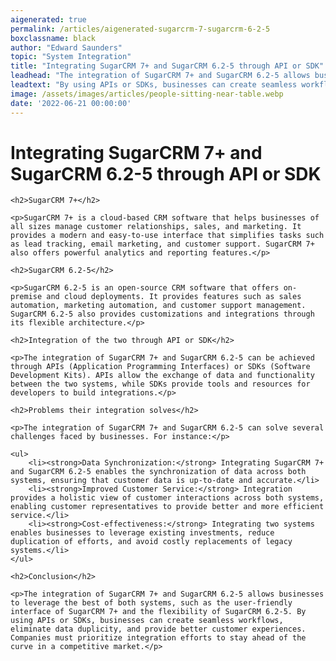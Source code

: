 ```yaml
---
aigenerated: true
permalink: /articles/aigenerated-sugarcrm-7-sugarcrm-6-2-5
boxclassname: black
author: "Edward Saunders"
topic: "System Integration"
title: "Integrating SugarCRM 7+ and SugarCRM 6.2-5 through API or SDK"
leadhead: "The integration of SugarCRM 7+ and SugarCRM 6.2-5 allows businesses to leverage the best of both systems, such as the user-friendly interface of SugarCRM 7+ and the flexibility of SugarCRM 6.2-5"
leadtext: "By using APIs or SDKs, businesses can create seamless workflows, eliminate data duplicity, and provide better customer experiences. Companies must prioritize integration efforts to stay ahead of the curve in a competitive market."
image: /assets/images/articles/people-sitting-near-table.webp
date: '2022-06-21 00:00:00'
---
```

<div class="arttext">	
	<h1>Integrating SugarCRM 7+ and SugarCRM 6.2-5 through API or SDK</h1>
	
	<h2>SugarCRM 7+</h2>

	<p>SugarCRM 7+ is a cloud-based CRM software that helps businesses of all sizes manage customer relationships, sales, and marketing. It provides a modern and easy-to-use interface that simplifies tasks such as lead tracking, email marketing, and customer support. SugarCRM 7+ also offers powerful analytics and reporting features.</p>
	
	<h2>SugarCRM 6.2-5</h2>
	
	<p>SugarCRM 6.2-5 is an open-source CRM software that offers on-premise and cloud deployments. It provides features such as sales automation, marketing automation, and customer support management. SugarCRM 6.2-5 also provides customizations and integrations through its flexible architecture.</p>
	
	<h2>Integration of the two through API or SDK</h2>
	
	<p>The integration of SugarCRM 7+ and SugarCRM 6.2-5 can be achieved through APIs (Application Programming Interfaces) or SDKs (Software Development Kits). APIs allow the exchange of data and functionality between the two systems, while SDKs provide tools and resources for developers to build integrations.</p>
	
	<h2>Problems their integration solves</h2>

	<p>The integration of SugarCRM 7+ and SugarCRM 6.2-5 can solve several challenges faced by businesses. For instance:</p>

	<ul>
		<li><strong>Data Synchronization:</strong> Integrating SugarCRM 7+ and SugarCRM 6.2-5 enables the synchronization of data across both systems, ensuring that customer data is up-to-date and accurate.</li>
		<li><strong>Improved Customer Service:</strong> Integration provides a holistic view of customer interactions across both systems, enabling customer representatives to provide better and more efficient service.</li>
		<li><strong>Cost-effectiveness:</strong> Integrating two systems enables businesses to leverage existing investments, reduce duplication of efforts, and avoid costly replacements of legacy systems.</li>
	</ul>
	
	<h2>Conclusion</h2>

	<p>The integration of SugarCRM 7+ and SugarCRM 6.2-5 allows businesses to leverage the best of both systems, such as the user-friendly interface of SugarCRM 7+ and the flexibility of SugarCRM 6.2-5. By using APIs or SDKs, businesses can create seamless workflows, eliminate data duplicity, and provide better customer experiences. Companies must prioritize integration efforts to stay ahead of the curve in a competitive market.</p>

</div>